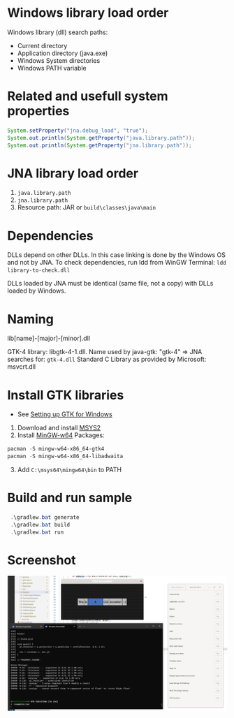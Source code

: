# Windows library load order

Windows library (dll) search paths: 
- Current directory
- Application directory (java.exe)
- Windows System directories
- Windows PATH variable


# Related and usefull system properties

```Java
System.setProperty("jna.debug_load", "true");
System.out.println(System.getProperty("java.library.path"));
System.out.println(System.getProperty("jna.library.path"));
```

# JNA library load order

1. `java.library.path`
2. `jna.library.path`
3. Resource path: JAR or `build\classes\java\main`

# Dependencies

DLLs depend on other DLLs. In this case linking is done by the Windows OS and not by JNA.
To check dependencies, run ldd from WinGW Terminal: `ldd library-to-check.dll`

DLLs loaded by JNA must be identical (same file, not a copy) with DLLs loaded by Windows.


# Naming

lib[name]-[major]-[minor].dll

GTK-4 library: libgtk-4-1.dll. Name used by java-gtk: "gtk-4" => JNA searches for: `gtk-4.dll`
Standard C Library as provided by Microsoft: msvcrt.dll


# Install GTK libraries

- See [Setting up GTK for Windows](https://www.gtk.org/docs/installations/windows)

1. Download and install [MSYS2](http://www.msys2.org/)
2. Install [MinGW-w64](https://www.mingw-w64.org/) Packages:
```PowerShell
pacman -S mingw-w64-x86_64-gtk4
pacman -S mingw-w64-x86_64-libadwaita
```
3. Add `C:\msys64\mingw64\bin` to PATH


# Build and run sample

```PowerShell
 .\gradlew.bat generate
 .\gradlew.bat build
 .\gradlew.bat run
```

# Screenshot

![POC screenshot](windows-demo.png)
